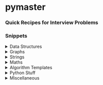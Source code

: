 # pymaster
### Quick Recipes for Interview Problems


### Snippets
<details>
  <summary>Data Structures</summary>

  - [Array: Flattening](https://github.com/hariharanragothaman/pymaster/blob/master/datastructures/arrays/flatten.py)
  - [Array: Consecutive Combo](https://github.com/hariharanragothaman/pymaster/blob/master/datastructures/arrays/consecutive_combos.py)
  - [Array: Continuous Subsegment Counts](https://github.com/hariharanragothaman/pymaster/blob/master/datastructures/arrays/find_continuous_subsegment_counts.py)
  - [FenwickTree](https://github.com/hariharanragothaman/pymaster/blob/master/datastructures/trees/fenwick/fenwick.py)
  - [Hashmap: Merging Hashmaps](https://github.com/hariharanragothaman/pymaster/blob/master/datastructures/hashmap/merging_two_hashmaps.py)
  - [Hashmap: Sort](https://github.com/hariharanragothaman/pymaster/blob/master/datastructures/hashmap/sort_hashmap.py)
  - [Hashmap: Tuple to Hashmap](https://github.com/hariharanragothaman/pymaster/blob/master/datastructures/hashmap/tuple_to_hashmap.py)
  - [Hashmap: Generic Stuff](https://github.com/hariharanragothaman/pymaster/blob/master/datastructures/hashmap/hashmap.py)
  - [LinkedList: SLL](https://github.com/hariharanragothaman/pymaster/blob/master/datastructures/linkedlist/linkedlist.py)
  - [Range Query](https://github.com/hariharanragothaman/pymaster/blob/master/datastructures/trees/range_query/range_query.py)
  - [Segment Tree](https://github.com/hariharanragothaman/pymaster/blob/master/datastructures/trees/segment/segment_tree.py)
  - [Trie: Template1](https://github.com/hariharanragothaman/pymaster/blob/master/datastructures/trie/trie.py)
  - [Trie: Template2](https://github.com/hariharanragothaman/pymaster/blob/master/datastructures/trie/trie2.py)
</details>

<details>
  <summary>Graphs</summary>

  - [Check Bi-Partite](https://github.com/hariharanragothaman/pymaster/blob/master/graphs/check_bipartite.py)
  - [Check if Cycle Exists](https://github.com/hariharanragothaman/pymaster/blob/master/graphs/check_cycle.py)
  - [Check Cycle without recursion - Brent's Algorithm](https://github.com/hariharanragothaman/pymaster/blob/master/graphs/check_cycle_without_recursion.py)
  - [Check if we can visit all nodes (DFS)](https://github.com/hariharanragothaman/pymaster/blob/master/graphs/check_if_we_can_visit_all_nodes.py)
  - [Djikstra (Using Heap)](https://github.com/hariharanragothaman/pymaster/blob/master/graphs/djikstra.py)
  - [Find Shortest Path from Source to Target](https://github.com/hariharanragothaman/pymaster/blob/master/graphs/find_shortest_path_from_source_to_target.py)
  - [Find Path b/w Source & Target - Single Parent](https://github.com/hariharanragothaman/pymaster/blob/master/graphs/find_path_between_two_vertices_single_parent.py)
  - [Find minimum vertices to reach all nodes](https://github.com/hariharanragothaman/pymaster/blob/master/graphs/minimum_vertices_to_reach_all_nodes_dag.py)
  - [Topological Sort](https://github.com/hariharanragothaman/pymaster/blob/master/graphs/topological_sort.py)
  - [BFS & DFS](https://github.com/hariharanragothaman/pymaster/blob/master/graphs/graph_recipes_bfs_dfs.py)
</details>

<details>
  <summary>Strings</summary>

  - [Check for palindrome without reverse](https://github.com/hariharanragothaman/pymaster/blob/master/strings/check_palindrome.py)
  - [Check if s is subsequence of t](https://github.com/hariharanragothaman/pymaster/blob/master/strings/is_subsequence.py)
  - [Generate all substrings O(n^2)](https://github.com/hariharanragothaman/pymaster/blob/master/strings/generate_all_substrings.py)
  - [Hashing (Rolling Hash)](https://github.com/hariharanragothaman/pymaster/blob/master/strings/hashing.py)
  - [KMP](https://github.com/hariharanragothaman/pymaster/blob/master/strings/kmp.py)
  - [Longest Common Substring (LCS)](https://github.com/hariharanragothaman/pymaster/blob/master/strings/longest_common_substring.py)
  - [Longest Increasing Subsequence (LIS)](https://github.com/hariharanragothaman/pymaster/blob/master/strings/longest_increasing_subsequence.py)
  - [Rabin Karp](https://github.com/hariharanragothaman/pymaster/blob/master/strings/rabin_karp.py)
  - [Rolling Hash - Find duplicates in a list of strings](https://github.com/hariharanragothaman/pymaster/blob/master/strings/hashing_find_duplicates_in_an_array_of_strings.py)
  - [Rolling Hash - Count distinct substrings in a string](https://github.com/hariharanragothaman/pymaster/blob/master/strings/hashing_count_distinct_substrings.py)
</details>

<details>
  <summary>Maths</summary>

  - [Prime Check](https://github.com/hariharanragothaman/pymaster/blob/master/maths/check_prime.py)
  - [Get Factors](https://github.com/hariharanragothaman/pymaster/blob/master/maths/factors.py)
  - [Bitwise Tricks](https://github.com/hariharanragothaman/pymaster/blob/master/maths/generic_math_tricks.py)
  - [Reverse Integer](https://github.com/hariharanragothaman/pymaster/blob/master/maths/reverse_integer.py)
  - [GCD & LCM](https://github.com/hariharanragothaman/pymaster/blob/master/maths/gcd_lcm.py)
  - [2D Matrices Tricks](https://github.com/hariharanragothaman/pymaster/blob/master/maths/matrices_tricks.py)
  - [Combinatorics](https://github.com/hariharanragothaman/pymaster/blob/master/maths/combinatorics.py)
</details>

<details>
  <summary>Algorithm Templates</summary>

  - [Binary Search](https://github.com/hariharanragothaman/pymaster/blob/master/algorithms/binarysearch/binary_search.py)
</details>

<details>
  <summary>Python Stuff</summary>

  - [Decorators Basics](https://github.com/hariharanragothaman/pymaster/blob/master/pyfundae/decorators_funda.py)
</details>

<details>
  <summary>Miscellaneous</summary>

  - [FastIO](https://github.com/hariharanragothaman/pymaster/blob/master/misc/FastIO.py)
  - [Get Stack Depth](https://github.com/hariharanragothaman/pymaster/blob/master/misc/get_stack_depth.py)
</details>
